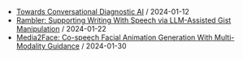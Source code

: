 - [Towards Conversational Diagnostic AI](https://github.com/deep-diver/hf-daily-paper-newsletter/blob/main/archive/3/2024-01-12+Towards+Conversational+Diagnostic+AI.yaml) / 2024-01-12
- [Rambler: Supporting Writing With Speech via LLM-Assisted Gist Manipulation](https://github.com/deep-diver/hf-daily-paper-newsletter/blob/main/archive/7/2024-01-22+Rambler%3A+Supporting+Writing+With+Speech+via+LLM-Assisted+Gist+Manipulation.yaml) / 2024-01-22
- [Media2Face: Co-speech Facial Animation Generation With Multi-Modality Guidance](https://github.com/deep-diver/hf-daily-paper-newsletter/blob/main/archive/14/2024-01-30+Media2Face%3A+Co-speech+Facial+Animation+Generation+With+Multi-Modality+Guidance.yaml) / 2024-01-30

